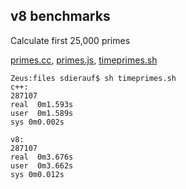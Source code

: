 ##  v8 benchmarks

Calculate first 25,000 primes

<a href="files/primes.cc">primes.cc</a>, <a href="files/primes.js">primes.js</a>,
<a href="files/timeprimes.sh">timeprimes.sh</a>

```
Zeus:files sdierauf$ sh timeprimes.sh
c++:
287107
real  0m1.593s
user  0m1.589s
sys 0m0.002s

v8:
287107
real  0m3.676s
user  0m3.662s
sys 0m0.012s
```
